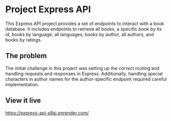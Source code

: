 # Project Express API

This Express API project provides a set of endpoints to interact with a book database. It includes endpoints to retrieve all books, a specific book by its id, books by language, all languages, books by author, all authors, and books by ratings.

## The problem

The initial challenge in this project was setting up the correct routing and handling requests and responses in Express. Additionally, handling special characters in author names for the author-specific endpoint required careful implementation.

## View it live

https://express-api-s8aj.onrender.com/

